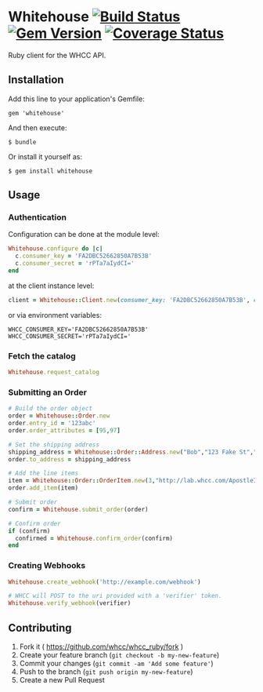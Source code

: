 # Whitehouse [![Build Status](https://travis-ci.org/whcc/whcc_ruby.svg?branch=master)](https://travis-ci.org/whcc/whcc_ruby) [![Gem Version](https://badge.fury.io/rb/whitehouse.svg)](http://badge.fury.io/rb/whitehouse) [![Coverage Status](https://coveralls.io/repos/whcc/whcc_ruby/badge.png)](https://coveralls.io/r/whcc/whcc_ruby)

Ruby client for the WHCC API.

## Installation

Add this line to your application's Gemfile:

    gem 'whitehouse'

And then execute:

    $ bundle

Or install it yourself as:

    $ gem install whitehouse

## Usage

### Authentication
Configuration can be done at the module level:
```ruby
Whitehouse.configure do |c|
  c.consumer_key = 'FA2DBC52662850A7B53B'
  c.consumer_secret = 'rPTa7aIydCI='
end
```

at the client instance level:
```ruby
client = Whitehouse::Client.new(consumer_key: 'FA2DBC52662850A7B53B', consumer_secret: 'rPTa7aIydCI=')
```

or via environment variables:
```
WHCC_CONSUMER_KEY='FA2DBC52662850A7B53B'
WHCC_CONSUMER_SECRET='rPTa7aIydCI='
```

### Fetch the catalog
```ruby
Whitehouse.request_catalog
```

### Submitting an Order
```ruby
# Build the order object
order = Whitehouse::Order.new
order.entry_id = '123abc'
order.order_attributes = [95,97]

# Set the shipping address
shipping_address = Whitehouse::Order::Address.new("Bob","123 Fake St","","Somewhere","MN","55121")
order.to_address = shipping_address

# Add the line items
item = Whitehouse::Order::OrderItem.new(3,"http://lab.whcc.com/ApostleIslandMarina.jpg","60ee3ed946def317eae764516b727f50", [5,1])
order.add_item(item)

# Submit order
confirm = Whitehouse.submit_order(order)

# Confirm order
if (confirm)
  confirmed = Whitehouse.confirm_order(confirm)
end
```

### Creating Webhooks
```ruby
Whitehouse.create_webhook('http://example.com/webhook')

# WHCC will POST to the uri provided with a 'verifier' token.
Whitehouse.verify_webhook(verifier)
```

## Contributing

1. Fork it ( https://github.com/whcc/whcc_ruby/fork )
2. Create your feature branch (`git checkout -b my-new-feature`)
3. Commit your changes (`git commit -am 'Add some feature'`)
4. Push to the branch (`git push origin my-new-feature`)
5. Create a new Pull Request
